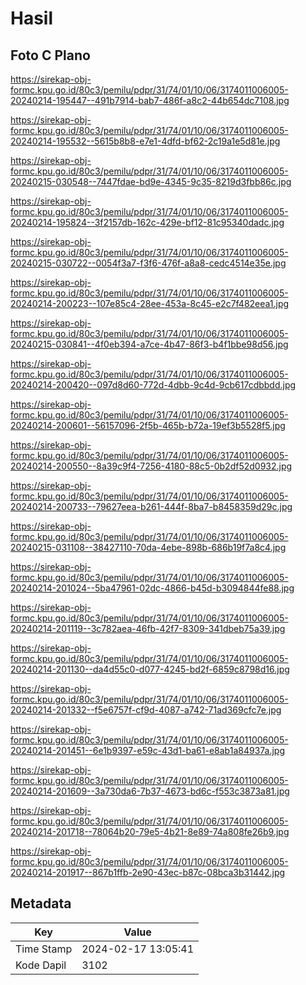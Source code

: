 # Hasil

## Foto C Plano

https://sirekap-obj-formc.kpu.go.id/80c3/pemilu/pdpr/31/74/01/10/06/3174011006005-20240214-195447--491b7914-bab7-486f-a8c2-44b654dc7108.jpg

https://sirekap-obj-formc.kpu.go.id/80c3/pemilu/pdpr/31/74/01/10/06/3174011006005-20240214-195532--5615b8b8-e7e1-4dfd-bf62-2c19a1e5d81e.jpg

https://sirekap-obj-formc.kpu.go.id/80c3/pemilu/pdpr/31/74/01/10/06/3174011006005-20240215-030548--7447fdae-bd9e-4345-9c35-8219d3fbb86c.jpg

https://sirekap-obj-formc.kpu.go.id/80c3/pemilu/pdpr/31/74/01/10/06/3174011006005-20240214-195824--3f2157db-162c-429e-bf12-81c95340dadc.jpg

https://sirekap-obj-formc.kpu.go.id/80c3/pemilu/pdpr/31/74/01/10/06/3174011006005-20240215-030722--0054f3a7-f3f6-476f-a8a8-cedc4514e35e.jpg

https://sirekap-obj-formc.kpu.go.id/80c3/pemilu/pdpr/31/74/01/10/06/3174011006005-20240214-200223--107e85c4-28ee-453a-8c45-e2c7f482eea1.jpg

https://sirekap-obj-formc.kpu.go.id/80c3/pemilu/pdpr/31/74/01/10/06/3174011006005-20240215-030841--4f0eb394-a7ce-4b47-86f3-b4f1bbe98d56.jpg

https://sirekap-obj-formc.kpu.go.id/80c3/pemilu/pdpr/31/74/01/10/06/3174011006005-20240214-200420--097d8d60-772d-4dbb-9c4d-9cb617cdbbdd.jpg

https://sirekap-obj-formc.kpu.go.id/80c3/pemilu/pdpr/31/74/01/10/06/3174011006005-20240214-200601--56157096-2f5b-465b-b72a-19ef3b5528f5.jpg

https://sirekap-obj-formc.kpu.go.id/80c3/pemilu/pdpr/31/74/01/10/06/3174011006005-20240214-200550--8a39c9f4-7256-4180-88c5-0b2df52d0932.jpg

https://sirekap-obj-formc.kpu.go.id/80c3/pemilu/pdpr/31/74/01/10/06/3174011006005-20240214-200733--79627eea-b261-444f-8ba7-b8458359d29c.jpg

https://sirekap-obj-formc.kpu.go.id/80c3/pemilu/pdpr/31/74/01/10/06/3174011006005-20240215-031108--38427110-70da-4ebe-898b-686b19f7a8c4.jpg

https://sirekap-obj-formc.kpu.go.id/80c3/pemilu/pdpr/31/74/01/10/06/3174011006005-20240214-201024--5ba47961-02dc-4866-b45d-b3094844fe88.jpg

https://sirekap-obj-formc.kpu.go.id/80c3/pemilu/pdpr/31/74/01/10/06/3174011006005-20240214-201119--3c782aea-46fb-42f7-8309-341dbeb75a39.jpg

https://sirekap-obj-formc.kpu.go.id/80c3/pemilu/pdpr/31/74/01/10/06/3174011006005-20240214-201130--da4d55c0-d077-4245-bd2f-6859c8798d16.jpg

https://sirekap-obj-formc.kpu.go.id/80c3/pemilu/pdpr/31/74/01/10/06/3174011006005-20240214-201332--f5e6757f-cf9d-4087-a742-71ad369cfc7e.jpg

https://sirekap-obj-formc.kpu.go.id/80c3/pemilu/pdpr/31/74/01/10/06/3174011006005-20240214-201451--6e1b9397-e59c-43d1-ba61-e8ab1a84937a.jpg

https://sirekap-obj-formc.kpu.go.id/80c3/pemilu/pdpr/31/74/01/10/06/3174011006005-20240214-201609--3a730da6-7b37-4673-bd6c-f553c3873a81.jpg

https://sirekap-obj-formc.kpu.go.id/80c3/pemilu/pdpr/31/74/01/10/06/3174011006005-20240214-201718--78064b20-79e5-4b21-8e89-74a808fe26b9.jpg

https://sirekap-obj-formc.kpu.go.id/80c3/pemilu/pdpr/31/74/01/10/06/3174011006005-20240214-201917--867b1ffb-2e90-43ec-b87c-08bca3b31442.jpg


## Metadata

| Key        | Value               |
| ---------- | ------------------- |
| Time Stamp | 2024-02-17 13:05:41 |
| Kode Dapil | 3102                |



